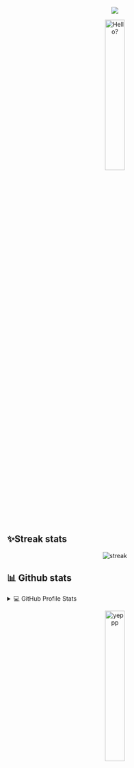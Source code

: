 <p align="center">
  <a href="https://github.com/DenverCoder1/readme-typing-svg"><img src="https://readme-typing-svg.herokuapp.com/?lines=Welcome%20to%20my%20github%20profile;Continuous%20Learner;Problem%20solver&font=Fira%20Code&center=true&width=440&height=45&color=00CA1AFF&vCenter=true&size=22"></a>
</p>

<p align = "center">
  <img src="./assets/a.gif" alt="Hello?" width="30%">
</p>

## ✨Streak stats
<p align="center">
  <img src="https://github-readme-streak-stats.herokuapp.com/?user=cclari&theme=react&ring=2BDD18&fire=DD2727&currStreakLabel=DD4D5E&sideLabels=DD636E" alt="streak" />
</p>

## 📊 Github stats

<details> 
  <summary>💻 GitHub Profile Stats</summary>
  <br/>
    <a href="https://github.com/anuraghazra/github-readme-stats"><img alt="Stats github" src="https://denvercoder1-github-readme-stats.vercel.app/api/?username=cclari&show_icons=true&count_private=true&theme=react&hide_border=true&bg_color=1F222E&title_color=F85D7F&icon_color=F8D866" height="192px"/></a>

  <a href="https://github.com/anuraghazra/github-readme-stats"><img alt="Language" src="https://github-readme-stats.vercel.app/api/top-langs/?username=cclari&langs_count=8&layout=compact&theme=react&hide_border=true&bg_color=1F222E&title_color=F85D7F&icon_color=F8D866&hide=Jupyter%20Notebook" height="192px"/></a>
  <br/>
</details>

<p align = "center">
  <img src="./assets/giphy.gif" alt="yeppp" width="30%">
</p>
